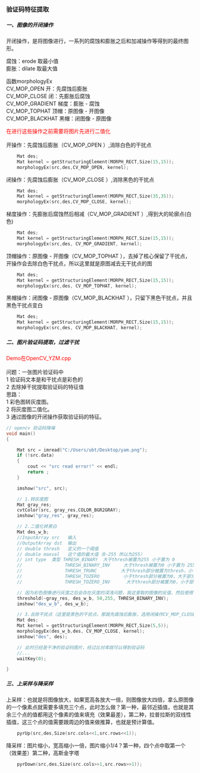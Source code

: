 ###  验证码特征提取
##### 一、图像的开闭操作
开闭操作，是将图像进行，一系列的腐蚀和膨胀之后和加减操作等得到的最终图形。

腐蚀：erode 取最小值</br>
膨胀：dilate 取最大值</br>

函数morphologyEx</br>
CV_MOP_OPEN 开：先腐蚀后膨胀</br>
CV_MOP_CLOSE 闭：先膨胀后腐蚀</br>
CV_MOP_GRADIENT 梯度：膨胀 - 腐蚀</br>
CV_MOP_TOPHAT 顶帽：原图像 - 开图像</br>
CV_MOP_BLACKHAT 黑帽：闭图像 - 原图像</br>

<font color=#ff0000>在进行这些操作之前需要将图片先进行二值化</font></br></br>
开操作：先腐蚀后膨胀（CV_MOP_OPEN ）,消除白色的干扰点
```c++
	Mat des;
	Mat kernel = getStructuringElement(MORPH_RECT,Size(15,15));
	morphologyEx(src,des,CV_MOP_OPEN, kernel);
```
闭操作：先腐蚀后膨胀（CV_MOP_CLOSE ）,消除黑色的干扰点
```c++
	Mat des;
	Mat kernel = getStructuringElement(MORPH_RECT,Size(35,35));
	morphologyEx(src,des,CV_MOP_CLOSE, kernel);
```
梯度操作：先膨胀后腐蚀然后相减（CV_MOP_GRADIENT ）,得到大的轮廓点(白色)
```c++
	Mat des;
	Mat kernel = getStructuringElement(MORPH_RECT,Size(15,15));
	morphologyEx(src,des, CV_MOP_GRADIENT, kernel);
```
顶帽操作：原图像 - 开图像（CV_MOP_TOPHAT ），去掉了核心保留了干扰点，开操作会去除白色干扰点，所以这里就是原图减去无干扰点的图</br>
```c++
	Mat des;
	Mat kernel = getStructuringElement(MORPH_RECT,Size(15,15));
	morphologyEx(src,des, CV_MOP_TOPHAT, kernel);
```
黑帽操作：闭图像 - 原图像（CV_MOP_BLACKHAT ），只留下黑色干扰点，并且黑色干扰点变白
```c++
	Mat des;
	Mat kernel = getStructuringElement(MORPH_RECT,Size(15,15));
	morphologyEx(src,des, CV_MOP_BLACKHAT, kernel);
```
##### 二、图片验证码提取，过滤干扰
<font color=#ff0000>Demo在OpenCV_YZM.cpp</font></br></br>
问题：一张图片验证码中</br>
1 验证码文本是和干扰点是彩色的</br>
2 去除掉干扰提取验证码的特征值</br>
思路：</br>
1 彩色图转灰度图。</br>
2 将灰度图二值化。</br>
3 通过图像的开闭操作获取验证码的特征。</br>
```c++
// opencv 验证码降噪
void main()
{

	Mat src = imread("C:/Users/ubt/Desktop/yam.png");
	if (!src.data)
	{
		cout << "src read error!" << endl;
		return ;
	}

	imshow("src", src);

	// 1.转灰度图
	Mat gray_res;
	cvtColor(src, gray_res,COLOR_BGR2GRAY);
	imshow("gray_res", gray_res);

	// 2.二值化转黑白
	Mat des_w_b;
	//InputArray src   输入
	//OutputArray dst  输出
	// double thresh   定义的一个阈值
	// double maxval   这个值的最大值（0-255 所以为255）
	// int type  类型 THRESH_BINARY  大于thresh被置为255 小于置为 0 
	//                THRESH_BINARY_INV     大于thresh被置为0 小于置为 255 
	//                THRESH_TRUNC         大于thresh部分被置为thresh，小于部分保持原样  
	//                THRESH_TOZERO         小于thresh部分被置为0，大于部分保持原样  
	//                THRESH_TOZERO_INV      大于thresh部分被置为0，小于部分保持不变 

	// 因为彩色图像进行灰度之后会存在灰度的深浅问题，我这里取的图像的反值，然后使用THRESH_BINARY_INV来获取关键信息和干扰点变黑，其余部分还是黑的
	threshold(~gray_res, des_w_b, 50,255, THRESH_BINARY_INV);
	imshow("des_w_b", des_w_b);

	// 3.去除干扰点（这里是黑色的干扰点，那就先腐蚀后膨胀，选用闭操作CV_MOP_CLOSE）
	Mat des;
	Mat kernel = getStructuringElement(MORPH_RECT,Size(5,5));
	morphologyEx(des_w_b,des, CV_MOP_CLOSE, kernel);
	imshow("des", des);

	// 此时已经是干净的验证码图片，经过比对库就可以得到验证码
	//...
	waitKey(0);

}
```
##### 三、上采样与降采样
上采样：也就是将图像放大，如果宽高各放大一倍，则图像放大四倍，拿么原图像的一个像素点就需要多填充三个点，此时怎么做？第一种，最邻近插值，也就是其余三个点的值都用这个像素的值来填充（效果最差），第二种，拉普拉斯的双线性插值，这三个点的值需要跟周边的值来做推算，也就是预计算值。
```c++
	pyrUp(src,des,Size(src.cols<<1,src.rows<<1));
```
降采样：图片缩小，宽高缩小一倍，图片缩小1/4？第一种，四个点中取第一个（效果差）第二种，高斯金字塔
```c++
	pyrDown(src,des,Size(src.cols>>1,src.rows>>1));
```